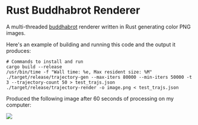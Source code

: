 
Rust Buddhabrot Renderer
========================

A multi-threaded [buddhabrot](https://en.wikipedia.org/wiki/Buddhabrot) renderer written in Rust generating color PNG images.


Here's an example of building and running this code and the output it produces:

```
# Commands to install and run
cargo build --release
/usr/bin/time -f "Wall time: %e, Max resident size: %M" ./target/release/trajectory-gen --max-iters 80000 --min-iters 50000 -t 3 --trajectory-count 50 > test_trajs.json
./target/release/trajectory-render -o image.png < test_trajs.json
```

Produced the following image after 60 seconds of processing on my computer:

![](https://user-images.githubusercontent.com/1964720/95031604-c1f10e80-066b-11eb-95a2-f30bb09092bf.png)
